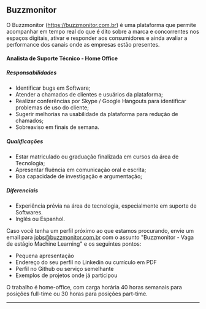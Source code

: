## Buzzmonitor
O Buzzmonitor (https://buzzmonitor.com.br) é uma plataforma que permite acompanhar em tempo real do que é dito sobre a marca e concorrentes nos espaços digitais, ativar e responder aos consumidores e ainda avaliar a performance dos canais onde as empresas estão presentes.

#### Analista de Suporte Técnico - Home Office

##### Responsabilidades
* Identificar bugs em Software;
* Atender a chamados de clientes e usuários da plataforma;
* Realizar conferências por Skype / Google Hangouts para identificar problemas de uso do cliente;
* Sugerir melhorias na usabilidade da plataforma para redução de chamados;
* Sobreaviso em finais de semana.

##### Qualificações
* Estar matriculado ou graduação finalizada em cursos da área de Tecnologia;
* Apresentar fluência em comunicação oral e escrita;
* Boa capacidade de investigação e argumentação;

##### Diferenciais
* Experiência prévia na área de tecnologia, especialmente em suporte de Softwares.
* Inglês ou Espanhol.

Caso você tenha um perfil próximo ao que estamos procurando, envie um email para jobs@buzzmonitor.com.br com o assunto "Buzzmonitor - Vaga de estágio Machine Learning" e os seguintes pontos:

* Pequena apresentação
* Endereço do seu perfil no Linkedin ou currículo em PDF
* Perfil no Github ou serviço semelhante
* Exemplos de projetos onde já participou

O trabalho é home-office, com carga horária 40 horas semanais para posições full-time ou 30 horas para posições part-time.

***
